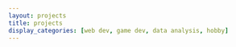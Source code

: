 ```yaml
---
layout: projects
title: projects
display_categories: [web dev, game dev, data analysis, hobby]
---
```

